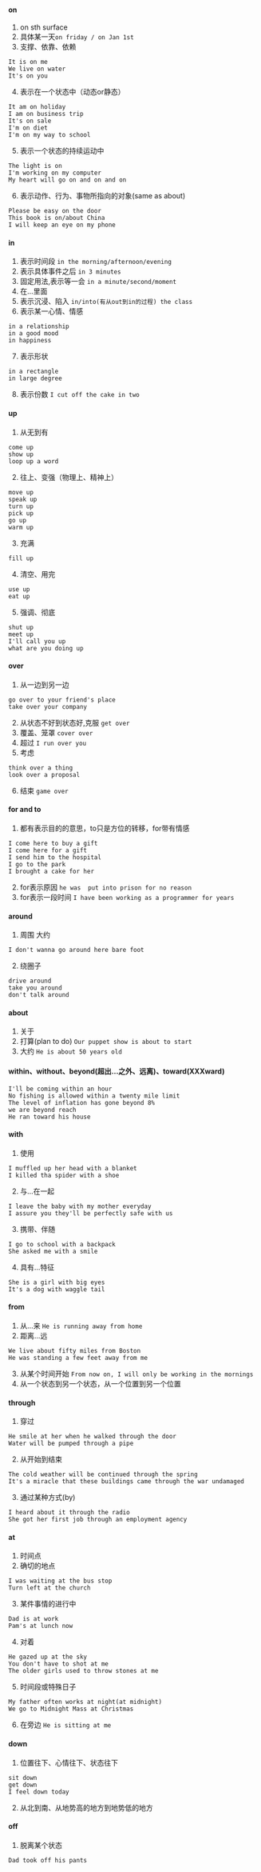#### on
1. on sth surface
2. 具体某一天`on friday / on Jan 1st`
3. 支撑、依靠、依赖
```
It is on me
We live on water
It's on you
```
4. 表示在一个状态中（动态or静态）
```
It am on holiday
I am on business trip
It's on sale
I'm on diet
I'm on my way to school
```
5. 表示一个状态的持续运动中
```
The light is on
I'm working on my computer
My heart will go on and on and on
```
6. 表示动作、行为、事物所指向的对象(same as about)
```
Please be easy on the door
This book is on/about China
I will keep an eye on my phone
```

#### in
1. 表示时间段
`in the morning/afternoon/evening`
2. 表示具体事件之后
`in 3 minutes`
3. 固定用法,表示等一会
`in a minute/second/moment`
4. 在...里面
5. 表示沉浸、陷入
`in/into(有从out到in的过程) the class`
6. 表示某一心情、情感
```
in a relationship
in a good mood
in happiness
```
7. 表示形状
```
in a rectangle
in large degree
```
8. 表示份数
`I cut off the cake in two`

#### up
1. 从无到有
```
come up
show up
loop up a word
```
2. 往上、变强（物理上、精神上）
```
move up
speak up
turn up
pick up
go up
warm up
```
3. 充满
```
fill up
```
4. 清空、用完
```
use up
eat up
```
5. 强调、彻底
```
shut up
meet up
I'll call you up
what are you doing up
```

#### over
1. 从一边到另一边
```
go over to your friend's place
take over your company
```
2. 从状态不好到状态好,克服
`get over`
3. 覆盖、笼罩
`cover over`
4. 超过
`I run over you`
5. 考虑
```
think over a thing
look over a proposal
```
6. 结束
`game over`

#### for and to
1. 都有表示目的的意思，to只是方位的转移，for带有情感
```
I come here to buy a gift
I come here for a gift
I send him to the hospital
I go to the park
I brought a cake for her
```
2. for表示原因
`he was  put into prison for no reason`
3. for表示一段时间
`I have been working as a programmer for years`

#### around
1. 周围 大约
```
I don't wanna go around here bare foot
```
2. 绕圈子
```
drive around
take you around
don't talk around
```

#### about
1. 关于
2. 打算(plan to do)
`Our puppet show is about to start`
3. 大约
`He is about 50 years old`

#### within、without、beyond(超出...之外、远离)、toward(XXXward)
```
I'll be coming within an hour
No fishing is allowed within a twenty mile limit
The level of inflation has gone beyond 8%
we are beyond reach
He ran toward his house
```

#### with
1. 使用
```
I muffled up her head with a blanket
I killed tha spider with a shoe
```
2. 与...在一起
```
I leave the baby with my mother everyday
I assure you they'll be perfectly safe with us
```
3. 携带、伴随
```
I go to school with a backpack
She asked me with a smile
```
4. 具有...特征
```
She is a girl with big eyes
It's a dog with waggle tail
```

#### from
1. 从...来
`He is running away from home`
2. 距离...远
```
We live about fifty miles from Boston
He was standing a few feet away from me
```
3. 从某个时间开始
`From now on, I will only be working in the mornings`
4. 从一个状态到另一个状态，从一个位置到另一个位置

#### through
1. 穿过
```
He smile at her when he walked through the door
Water will be pumped through a pipe
```
2. 从开始到结束
```
The cold weather will be continued through the spring
It's a miracle that these buildings came through the war undamaged
```
3. 通过某种方式(by)
```
I heard about it through the radio
She got her first job through an employment agency
```

#### at
1. 时间点
2. 确切的地点
```
I was waiting at the bus stop
Turn left at the church
```
3. 某件事情的进行中
```
Dad is at work
Pam's at lunch now
```
4. 对着
```
He gazed up at the sky
You don't have to shot at me
The older girls used to throw stones at me
```
5. 时间段或特殊日子
```
My father often works at night(at midnight)
We go to Midnight Mass at Christmas
```
6. 在旁边
`He is sitting at me`

#### down
1. 位置往下、心情往下、状态往下
```
sit down
get down
I feel down today
```
2. 从北到南、从地势高的地方到地势低的地方

#### off
1. 脱离某个状态
```
Dad took off his pants
```